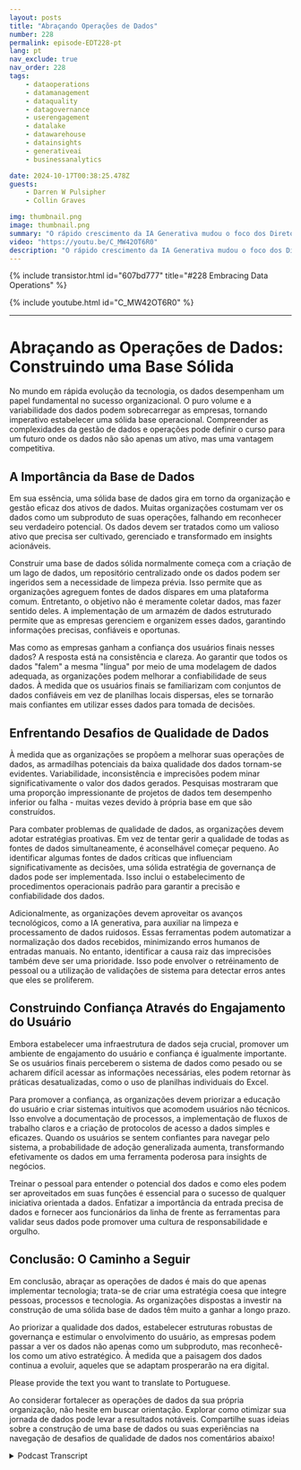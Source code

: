 ```yaml
---
layout: posts
title: "Abraçando Operações de Dados"
number: 228
permalink: episode-EDT228-pt
lang: pt
nav_exclude: true
nav_order: 228
tags:
    - dataoperations
    - datamanagement
    - dataquality
    - datagovernance
    - userengagement
    - datalake
    - datawarehouse
    - datainsights
    - generativeai
    - businessanalytics

date: 2024-10-17T00:38:25.478Z
guests:
    - Darren W Pulsipher
    - Collin Graves

img: thumbnail.png
image: thumbnail.png
summary: "O rápido crescimento da IA Generativa mudou o foco dos Diretores de Inovação (CIOs) do gerenciamento de infraestrutura para o gerenciamento de informações e dados. Neste episódio, Darren entrevista Collin Graves, o fundador da NorthLabs."
video: "https://youtu.be/C_MW42OT6R0"
description: "O rápido crescimento da IA Generativa mudou o foco dos Diretores de Inovação (CIOs) do gerenciamento de infraestrutura para o gerenciamento de informações e dados. Neste episódio, Darren entrevista Collin Graves, o fundador da NorthLabs."
---
```


<div>
{% include transistor.html id="607bd777" title="#228 Embracing Data Operations" %}

{% include youtube.html id="C_MW42OT6R0" %}
</div>

---

# Abraçando as Operações de Dados: Construindo uma Base Sólida

No mundo em rápida evolução da tecnologia, os dados desempenham um papel fundamental no sucesso organizacional. O puro volume e a variabilidade dos dados podem sobrecarregar as empresas, tornando imperativo estabelecer uma sólida base operacional. Compreender as complexidades da gestão de dados e operações pode definir o curso para um futuro onde os dados não são apenas um ativo, mas uma vantagem competitiva.

## A Importância da Base de Dados

Em sua essência, uma sólida base de dados gira em torno da organização e gestão eficaz dos ativos de dados. Muitas organizações costumam ver os dados como um subproduto de suas operações, falhando em reconhecer seu verdadeiro potencial. Os dados devem ser tratados como um valioso ativo que precisa ser cultivado, gerenciado e transformado em insights acionáveis.

Construir uma base de dados sólida normalmente começa com a criação de um lago de dados, um repositório centralizado onde os dados podem ser ingeridos sem a necessidade de limpeza prévia. Isso permite que as organizações agreguem fontes de dados díspares em uma plataforma comum. Entretanto, o objetivo não é meramente coletar dados, mas fazer sentido deles. A implementação de um armazém de dados estruturado permite que as empresas gerenciem e organizem esses dados, garantindo informações precisas, confiáveis e oportunas.

Mas como as empresas ganham a confiança dos usuários finais nesses dados? A resposta está na consistência e clareza. Ao garantir que todos os dados "falem" a mesma "língua" por meio de uma modelagem de dados adequada, as organizações podem melhorar a confiabilidade de seus dados. À medida que os usuários finais se familiarizam com conjuntos de dados confiáveis em vez de planilhas locais dispersas, eles se tornarão mais confiantes em utilizar esses dados para tomada de decisões.

## Enfrentando Desafios de Qualidade de Dados

À medida que as organizações se propõem a melhorar suas operações de dados, as armadilhas potenciais da baixa qualidade dos dados tornam-se evidentes. Variabilidade, inconsistência e imprecisões podem minar significativamente o valor dos dados gerados. Pesquisas mostraram que uma proporção impressionante de projetos de dados tem desempenho inferior ou falha - muitas vezes devido à própria base em que são construídos.

Para combater problemas de qualidade de dados, as organizações devem adotar estratégias proativas. Em vez de tentar gerir a qualidade de todas as fontes de dados simultaneamente, é aconselhável começar pequeno. Ao identificar algumas fontes de dados críticas que influenciam significativamente as decisões, uma sólida estratégia de governança de dados pode ser implementada. Isso inclui o estabelecimento de procedimentos operacionais padrão para garantir a precisão e confiabilidade dos dados.

Adicionalmente, as organizações devem aproveitar os avanços tecnológicos, como a IA generativa, para auxiliar na limpeza e processamento de dados ruidosos. Essas ferramentas podem automatizar a normalização dos dados recebidos, minimizando erros humanos de entradas manuais. No entanto, identificar a causa raiz das imprecisões também deve ser uma prioridade. Isso pode envolver o retréinamento de pessoal ou a utilização de validações de sistema para detectar erros antes que eles se proliferem.

## Construindo Confiança Através do Engajamento do Usuário

Embora estabelecer uma infraestrutura de dados seja crucial, promover um ambiente de engajamento do usuário e confiança é igualmente importante. Se os usuários finais perceberem o sistema de dados como pesado ou se acharem difícil acessar as informações necessárias, eles podem retornar às práticas desatualizadas, como o uso de planilhas individuais do Excel.

Para promover a confiança, as organizações devem priorizar a educação do usuário e criar sistemas intuitivos que acomodem usuários não técnicos. Isso envolve a documentação de processos, a implementação de fluxos de trabalho claros e a criação de protocolos de acesso a dados simples e eficazes. Quando os usuários se sentem confiantes para navegar pelo sistema, a probabilidade de adoção generalizada aumenta, transformando efetivamente os dados em uma ferramenta poderosa para insights de negócios.

Treinar o pessoal para entender o potencial dos dados e como eles podem ser aproveitados em suas funções é essencial para o sucesso de qualquer iniciativa orientada a dados. Enfatizar a importância da entrada precisa de dados e fornecer aos funcionários da linha de frente as ferramentas para validar seus dados pode promover uma cultura de responsabilidade e orgulho.

## Conclusão: O Caminho a Seguir

Em conclusão, abraçar as operações de dados é mais do que apenas implementar tecnologia; trata-se de criar uma estratégia coesa que integre pessoas, processos e tecnologia. As organizações dispostas a investir na construção de uma sólida base de dados têm muito a ganhar a longo prazo.

Ao priorizar a qualidade dos dados, estabelecer estruturas robustas de governança e estimular o envolvimento do usuário, as empresas podem passar a ver os dados não apenas como um subproduto, mas reconhecê-los como um ativo estratégico. À medida que a paisagem dos dados continua a evoluir, aqueles que se adaptam prosperarão na era digital.

Please provide the text you want to translate to Portuguese.

Ao considerar fortalecer as operações de dados da sua própria organização, não hesite em buscar orientação. Explorar como otimizar sua jornada de dados pode levar a resultados notáveis. Compartilhe suas ideias sobre a construção de uma base de dados ou suas experiências na navegação de desafios de qualidade de dados nos comentários abaixo!



<details>
<summary> Podcast Transcript </summary>

<p></p>

</details>
